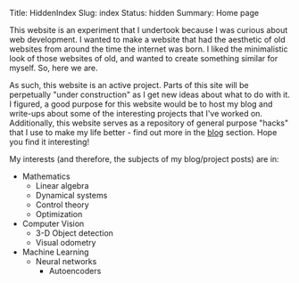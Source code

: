 Title: HiddenIndex
Slug: index
Status: hidden
Summary: Home page

This website is an experiment that I undertook because I was curious about web development.
I wanted to make a website that had the aesthetic of old websites from around the time the internet was born.
I liked the minimalistic look of those websites of old, and wanted to create something similar for myself.
So, here we are.

As such, this website is an active project.
Parts of this site will be perpetually "under construction" as I get new ideas about what to do with it.
I figured, a good purpose for this website would be to host my blog and write-ups about some of the interesting projects that I've worked on.
Additionally, this website serves as a repository of general purpose "hacks" that I use to make my life better - find out more in the [blog](pages/blog.html) section.
Hope you find it interesting!

My interests (and therefore, the subjects of my blog/project posts) are in:

* Mathematics
	* Linear algebra
	* Dynamical systems
	* Control theory
	* Optimization
* Computer Vision
	* 3-D Object detection
	* Visual odometry
* Machine Learning
	* Neural networks
		* Autoencoders	
